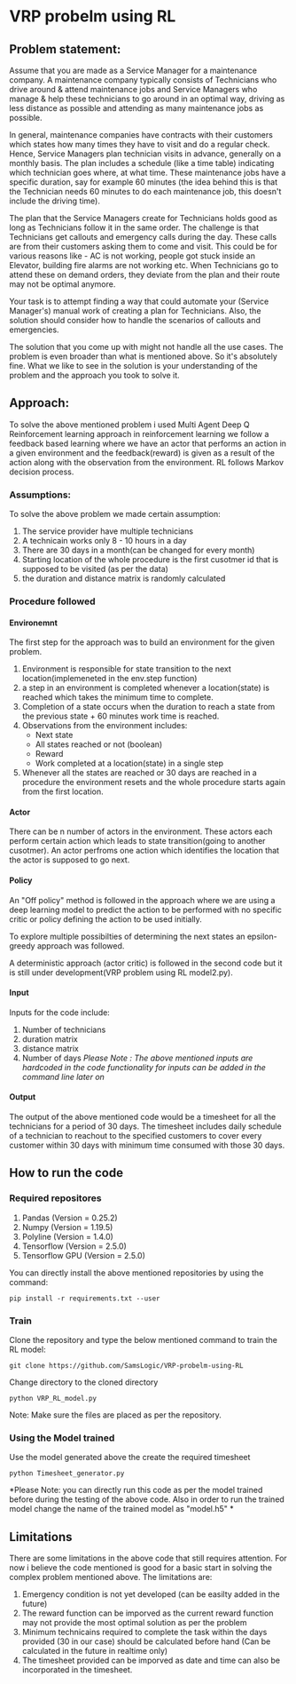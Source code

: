 # VRP probelm using RL

## Problem statement:

Assume that you are made as a Service Manager for a maintenance company. A maintenance company typically consists of Technicians who drive around & attend maintenance jobs and Service Managers who manage & help these technicians to go around in an optimal way, driving as less distance as possible and attending as many maintenance jobs as possible.

In general, maintenance companies have contracts with their customers which states how many times they have to visit and do a regular check. Hence, Service Managers plan technician visits in advance, generally on a monthly basis. The plan includes a schedule (like a time table) indicating which technician goes where, at what time. These maintenance jobs have a specific duration, say for example 60 minutes (the idea behind this is that the Technician needs 60 minutes to do each maintenance job, this doesn't include the driving time).

The plan that the Service Managers create for Technicians holds good as long as Technicians follow it in the same order. The challenge is that Technicians get callouts and emergency calls during the day. These calls are from their customers asking them to come and visit. This could be for various reasons like - AC is not working, people got stuck inside an Elevator, building fire alarms are not working etc. When Technicians go to attend these on demand orders, they deviate from the plan and their route may not be optimal anymore.

Your task is to attempt finding a way that could automate your (Service Manager's) manual work of creating a plan for Technicians. Also, the solution should consider how to handle the scenarios of callouts and emergencies.

The solution that you come up with might not handle all the use cases. The problem is even broader than what is mentioned above. So it's absolutely fine. What we like to see in the solution is your understanding of the problem and the approach you took to solve it.

## Approach:

To solve the above mentioned problem i used Multi Agent Deep Q Reinforcement learning approach in reinforcement learning we follow a feedback based learning where we have an actor that performs an action in a given environment and the feedback(reward) is given as a result of the action along with the observation from the environment. RL follows Markov decision process.

### Assumptions:

To solve the above problem we made certain assumption:
1. The service provider have multiple technicians
2. A technicain works only 8 - 10 hours in a day
3. There are 30 days in a month(can be changed for every month)
4. Starting location of the whole procedure is the first cusotmer id that is supposed to be visited (as per the data)
5. the duration and distance matrix is randomly calculated

### Procedure followed

#### Environemnt
The first step for the approach was to build an environment for the given problem.
1. Environment is responsible for state transition to the next location(implemeneted in the env.step function)
2. a step in an environment is completed whenever a location(state) is reached which takes the minimum time to complete.
3. Completion of a state occurs when the duration to reach a state from the previous state + 60 minutes work time is reached.
4. Observations from the environment includes:
   - Next state
   - All states reached or not (boolean)
   - Reward
   - Work completed at a location(state) in a single step
5. Whenever all the states are reached or 30 days are reached in a procedure the environment resets and the whole procedure starts again from the first location.

#### Actor
There can be n number of actors in the environment. These actors each perform certain action which leads to state transition(going to another cusotmer). An actor perfroms one action which identifies the location that the actor is supposed to go next.

#### Policy
An "Off policy" method is followed in the approach where we are using a deep learning model to predict the action to be performed with no specific critic or policy defining the action to be used initially.

To explore multiple possibilties of determining the next states an epsilon-greedy approach was followed.

A deterministic approach (actor critic) is followed in the second code but it is still under development(VRP problem using RL model2.py).

#### Input 

Inputs for the code include:
1. Number of technicians
2. duration matrix
3. distance matrix
4. Number of days
*Please Note : The above mentioned inputs are hardcoded in the code functionality for inputs can be added in the command line later on*

#### Output

The output of the above mentioned code would be a timesheet for all the technicians for a period of 30 days.
The timesheet includes daily schedule of a technician to reachout to the specified customers to cover every customer within 30 days with minimum time consumed with those 30 days.

## How to run the code

### Required repositores

1. Pandas (Version = 0.25.2)
2. Numpy (Version = 1.19.5)
3. Polyline (Version = 1.4.0)
4. Tensorflow (Version = 2.5.0)
5. Tensorflow GPU (Version = 2.5.0)

You can directly install the above mentioned repositories by using the command:

`pip install -r requirements.txt --user`

### Train

Clone the repository and type the below mentioned command to train the RL model:

`git clone https://github.com/SamsLogic/VRP-probelm-using-RL`

Change directory to the cloned directory

`python VRP_RL_model.py`

Note: Make sure the files are placed as per the repository.

### Using the Model trained

Use the model generated above the create the required timesheet

`python Timesheet_generator.py`

*Please Note: you can directly run this code as per the model trained before during the testing of the above code. Also in order to run the trained model change the name of the trained model as "model.h5" *

## Limitations

There are some limitations in the above code that still requires attention. For now i believe the code mentioned is good for a basic start in solving the complex problem mentioned above. The limitations are:

1. Emergency condition is not yet developed (can be easilty added in the future)
2. The reward function can be imporved as the current reward function may not provide the most optimal solution as per the problem
3. Minimum technicains required to complete the task within the days provided (30 in our case) should be calculated before hand (Can be calculated in the future in realtime only)
4. The timesheet provided can be imporved as date and time can also be incorporated in the timesheet.

